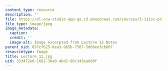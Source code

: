 ```yaml
---
content_type: resource
description: ''
file: https://ol-ocw-studio-app-qa.s3.amazonaws.com/courses/5-111sc-principles-of-chemical-science-fall-2014/333472e016823ba04bd206c343eadd0f_Lecture_12.jpg
file_type: image/jpeg
image_metadata:
  caption: ''
  credit: ''
  image-alt: Image excerpted from Lecture 12 Notes
parent_uid: 657cf625-0ea3-965b-7507-5d66ee3cb607
resourcetype: Image
title: Lecture_12.jpg
uid: 333472e0-1682-3ba0-4bd2-06c343eadd0f
---
```

